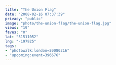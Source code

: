 ```yaml
---
title: "The Union Flag"
date: "2008-02-16 07:37:39"
privacy: "public"
image: "photo/the-union-flag/the-union-flag.jpg"
views: "19"
faves: "0"
lat: "51511052"
lng: "-197925"
tags:
- "photowalk:london=20080216"
- "upcoming:event=396676"
---
```


